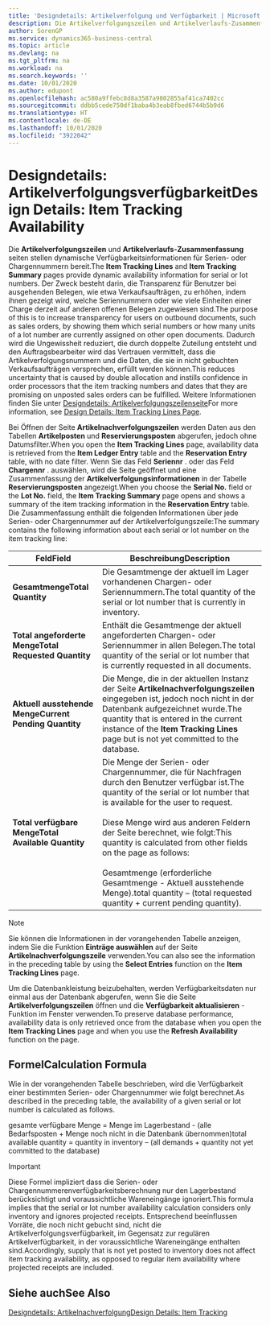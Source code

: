 ```yaml
---
title: 'Designdetails: Artikelverfolgung und Verfügbarkeit | Microsoft Docs'
description: Die Artikelverfolgungszeilen und Artikelverlaufs-Zusammenfassungsseiten stellen dynamische Verfügbarkeitsinformationen für Serien- oder Chargennummern bereit. Der Zweck besteht darin, die Transparenz für Benutzer bei ausgehenden Belegen, wie etwa Verkaufsaufträgen, zu erhöhen, indem ihnen gezeigt wird, welche Seriennummern oder wie viele Einheiten einer Charge derzeit auf anderen offenen Belegen zugewiesen sind.
author: SorenGP
ms.service: dynamics365-business-central
ms.topic: article
ms.devlang: na
ms.tgt_pltfrm: na
ms.workload: na
ms.search.keywords: ''
ms.date: 10/01/2020
ms.author: edupont
ms.openlocfilehash: ac580a9ffebc8d8a3587a9802855af41ca7402cc
ms.sourcegitcommit: ddbb5cede750df1baba4b3eab8fbed6744b5b9d6
ms.translationtype: HT
ms.contentlocale: de-DE
ms.lasthandoff: 10/01/2020
ms.locfileid: "3922042"
---
```

# <a name="design-details-item-tracking-availability"></a><span data-ttu-id="b5b7a-104">Designdetails: Artikelverfolgungsverfügbarkeit</span><span class="sxs-lookup"><span data-stu-id="b5b7a-104">Design Details: Item Tracking Availability</span></span>
<span data-ttu-id="b5b7a-105">Die **Artikelverfolgungszeilen** und **Artikelverlaufs-Zusammenfassung** seiten stellen dynamische Verfügbarkeitsinformationen für Serien- oder Chargennummern bereit.</span><span class="sxs-lookup"><span data-stu-id="b5b7a-105">The **Item Tracking Lines** and **Item Tracking Summary** pages provide dynamic availability information for serial or lot numbers.</span></span> <span data-ttu-id="b5b7a-106">Der Zweck besteht darin, die Transparenz für Benutzer bei ausgehenden Belegen, wie etwa Verkaufsaufträgen, zu erhöhen, indem ihnen gezeigt wird, welche Seriennummern oder wie viele Einheiten einer Charge derzeit auf anderen offenen Belegen zugewiesen sind.</span><span class="sxs-lookup"><span data-stu-id="b5b7a-106">The purpose of this is to increase transparency for users on outbound documents, such as sales orders, by showing them which serial numbers or how many units of a lot number are currently assigned on other open documents.</span></span> <span data-ttu-id="b5b7a-107">Dadurch wird die Ungewissheit reduziert, die durch doppelte Zuteilung entsteht und den Auftragsbearbeiter wird das Vertrauen vermittelt, dass die Artikelverfolgungsnummern und die Daten, die sie in nicht gebuchten Verkaufsaufträgen versprechen, erfüllt werden können.</span><span class="sxs-lookup"><span data-stu-id="b5b7a-107">This reduces uncertainty that is caused by double allocation and instills confidence in order processors that the item tracking numbers and dates that they are promising on unposted sales orders can be fulfilled.</span></span> <span data-ttu-id="b5b7a-108">Weitere Informationen finden Sie unter [Designdetails: Artikelverfolgungszeilenseite](design-details-item-tracking-lines-window.md)</span><span class="sxs-lookup"><span data-stu-id="b5b7a-108">For more information, see [Design Details: Item Tracking Lines Page](design-details-item-tracking-lines-window.md).</span></span>  

 <span data-ttu-id="b5b7a-109">Bei Öffnen der Seite **Artikelnachverfolgungszeilen** werden Daten aus den Tabellen **Artikelposten** und **Reservierungsposten** abgerufen, jedoch ohne Datumsfilter.</span><span class="sxs-lookup"><span data-stu-id="b5b7a-109">When you open the **Item Tracking Lines** page, availability data is retrieved from the **Item Ledger Entry** table and the **Reservation Entry** table, with no date filter.</span></span> <span data-ttu-id="b5b7a-110">Wenn Sie das Feld **Seriennr** . oder das Feld **Chargennr** . auswählen, wird die Seite geöffnet und eine Zusammenfassung der **Artikelverfolgungsinformationen** in der Tabelle **Reservierungsposten** angezeigt.</span><span class="sxs-lookup"><span data-stu-id="b5b7a-110">When you choose the **Serial No.** field or the **Lot No.** field, the **Item Tracking Summary** page opens and shows a summary of the item tracking information in the **Reservation Entry** table.</span></span> <span data-ttu-id="b5b7a-111">Die Zusammenfassung enthält die folgenden Informationen über jede Serien- oder Chargennummer auf der Artikelverfolgungszeile:</span><span class="sxs-lookup"><span data-stu-id="b5b7a-111">The summary contains the following information about each serial or lot number on the item tracking line:</span></span>  

|<span data-ttu-id="b5b7a-112">Feld</span><span class="sxs-lookup"><span data-stu-id="b5b7a-112">Field</span></span>|<span data-ttu-id="b5b7a-113">Beschreibung</span><span class="sxs-lookup"><span data-stu-id="b5b7a-113">Description</span></span>|  
|---------------------------------|---------------------------------------|  
|<span data-ttu-id="b5b7a-114">**Gesamtmenge**</span><span class="sxs-lookup"><span data-stu-id="b5b7a-114">**Total Quantity**</span></span>|<span data-ttu-id="b5b7a-115">Die Gesamtmenge der aktuell im Lager vorhandenen Chargen- oder Seriennummern.</span><span class="sxs-lookup"><span data-stu-id="b5b7a-115">The total quantity of the serial or lot number that is currently in inventory.</span></span>|  
|<span data-ttu-id="b5b7a-116">**Total angeforderte Menge**</span><span class="sxs-lookup"><span data-stu-id="b5b7a-116">**Total Requested Quantity**</span></span>|<span data-ttu-id="b5b7a-117">Enthält die Gesamtmenge der aktuell angeforderten Chargen- oder Seriennummer in allen Belegen.</span><span class="sxs-lookup"><span data-stu-id="b5b7a-117">The total quantity of the serial or lot number that is currently requested in all documents.</span></span>|  
|<span data-ttu-id="b5b7a-118">**Aktuell ausstehende Menge**</span><span class="sxs-lookup"><span data-stu-id="b5b7a-118">**Current Pending Quantity**</span></span>|<span data-ttu-id="b5b7a-119">Die Menge, die in der aktuellen Instanz der Seite **Artikelnachverfolgungszeilen** eingegeben ist, jedoch noch nicht in der Datenbank aufgezeichnet wurde.</span><span class="sxs-lookup"><span data-stu-id="b5b7a-119">The quantity that is entered in the current instance of the **Item Tracking Lines** page but is not yet committed to the database.</span></span>|  
|<span data-ttu-id="b5b7a-120">**Total verfügbare Menge**</span><span class="sxs-lookup"><span data-stu-id="b5b7a-120">**Total Available Quantity**</span></span>|<span data-ttu-id="b5b7a-121">Die Menge der Serien- oder Chargennummer, die für Nachfragen durch den Benutzer verfügbar ist.</span><span class="sxs-lookup"><span data-stu-id="b5b7a-121">The quantity of the serial or lot number that is available for the user to request.</span></span><br /><br /> <span data-ttu-id="b5b7a-122">Diese Menge wird aus anderen Feldern der Seite berechnet, wie folgt:</span><span class="sxs-lookup"><span data-stu-id="b5b7a-122">This quantity is calculated from other fields on the page as follows:</span></span><br /><br /> <span data-ttu-id="b5b7a-123">Gesamtmenge (erforderliche Gesamtmenge - Aktuell ausstehende Menge).</span><span class="sxs-lookup"><span data-stu-id="b5b7a-123">total quantity – (total requested quantity + current pending quantity).</span></span>|  

> [!NOTE]  
>  <span data-ttu-id="b5b7a-124">Sie können die Informationen in der vorangehenden Tabelle anzeigen, indem Sie die Funktion **Einträge auswählen** auf der Seite **Artikelnachverfolgungszeile** verwenden.</span><span class="sxs-lookup"><span data-stu-id="b5b7a-124">You can also see the information in the preceding table by using the **Select Entries** function on the **Item Tracking Lines** page.</span></span>  

 <span data-ttu-id="b5b7a-125">Um die Datenbankleistung beizubehalten, werden Verfügbarkeitsdaten nur einmal aus der Datenbank abgerufen, wenn Sie die Seite **Artikelverfolgungszeilen** öffnen und die **Verfügbarkeit aktualisieren** -Funktion im Fenster verwenden.</span><span class="sxs-lookup"><span data-stu-id="b5b7a-125">To preserve database performance, availability data is only retrieved once from the database when you open the **Item Tracking Lines** page and when you use the **Refresh Availability** function on the page.</span></span>  

## <a name="calculation-formula"></a><span data-ttu-id="b5b7a-126">Formel</span><span class="sxs-lookup"><span data-stu-id="b5b7a-126">Calculation Formula</span></span>  
 <span data-ttu-id="b5b7a-127">Wie in der vorangehenden Tabelle beschrieben, wird die Verfügbarkeit einer bestimmten Serien- oder Chargennummer wie folgt berechnet.</span><span class="sxs-lookup"><span data-stu-id="b5b7a-127">As described in the preceding table, the availability of a given serial or lot number is calculated as follows.</span></span>  

 <span data-ttu-id="b5b7a-128">gesamte verfügbare Menge = Menge im Lagerbestand - (alle Bedarfsposten + Menge noch nicht in die Datenbank übernommen)</span><span class="sxs-lookup"><span data-stu-id="b5b7a-128">total available quantity = quantity in inventory – (all demands + quantity not yet committed to the database)</span></span>  

> [!IMPORTANT]  
>  <span data-ttu-id="b5b7a-129">Diese Formel impliziert dass die Serien- oder Chargennummerenverfügbarkeitsberechnung nur den Lagerbestand berücksichtigt und voraussichtliche Wareneingänge ignoriert.</span><span class="sxs-lookup"><span data-stu-id="b5b7a-129">This formula implies that the serial or lot number availability calculation considers only inventory and ignores projected receipts.</span></span> <span data-ttu-id="b5b7a-130">Entsprechend beeinflussen Vorräte, die noch nicht gebucht sind, nicht die Artikelverfolgungsverfügbarkeit, im Gegensatz zur regulären Artikelverfügbarkeit, in der voraussichtliche Wareneingänge enthalten sind.</span><span class="sxs-lookup"><span data-stu-id="b5b7a-130">Accordingly, supply that is not yet posted to inventory does not affect item tracking availability, as opposed to regular item availability where projected receipts are included.</span></span>  

## <a name="see-also"></a><span data-ttu-id="b5b7a-131">Siehe auch</span><span class="sxs-lookup"><span data-stu-id="b5b7a-131">See Also</span></span>  
 [<span data-ttu-id="b5b7a-132">Designdetails: Artikelnachverfolgung</span><span class="sxs-lookup"><span data-stu-id="b5b7a-132">Design Details: Item Tracking</span></span>](design-details-item-tracking.md)
